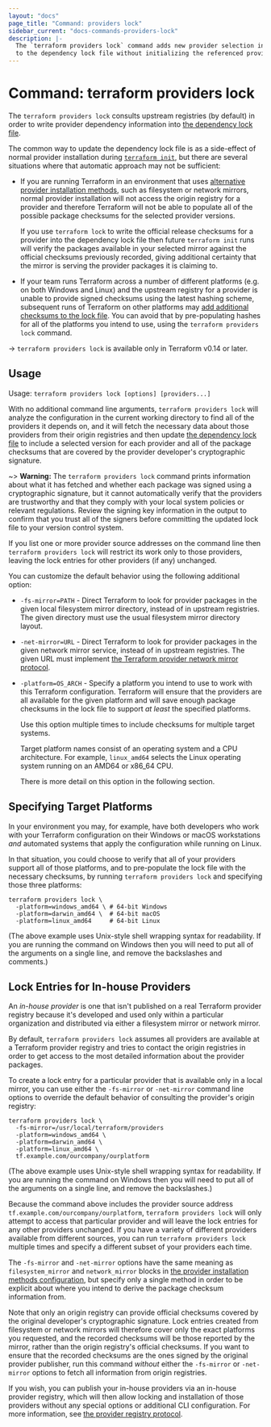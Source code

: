 ```yaml
---
layout: "docs"
page_title: "Command: providers lock"
sidebar_current: "docs-commands-providers-lock"
description: |-
  The `terraform providers lock` command adds new provider selection information
  to the dependency lock file without initializing the referenced providers.
---
```


# Command: terraform providers lock

The `terraform providers lock` consults upstream registries (by default) in
order to write provider dependency information into
[the dependency lock file](/docs/configuration/dependency-lock.html).

The common way to update the dependency lock file is as a side-effect of normal
provider installation during
[`terraform init`](../init.html), but there are several situations where that
automatic approach may not be sufficient:

* If you are running Terraform in an environment that uses
  [alternative provider installation methods](../cli-config.html#provider-installation),
  such as filesystem or network mirrors, normal provider installation will not
  access the origin registry for a provider and therefore Terraform will not
  be able to populate all of the possible package checksums for the selected
  provider versions.

  If you use `terraform lock` to write the official release checksums for a
  provider into the dependency lock file then future `terraform init` runs
  will verify the packages available in your selected mirror against the
  official checksums previously recorded, giving additional certainty that
  the mirror is serving the provider packages it is claiming to.

* If your team runs Terraform across a number of different platforms (e.g.
  on both Windows and Linux) and the upstream registry for a provider is unable
  to provide signed checksums using the latest hashing scheme, subsequent runs
  of Terraform on other platforms may
  [add additional checksums to the lock file](/docs/configuration/dependency-lock.html#new-provider-package-checksums).
  You can avoid that by pre-populating hashes for all of the platforms you
  intend to use, using the `terraform providers lock` command.

-> `terraform providers lock` is available only in Terraform v0.14 or later.

## Usage

Usage: `terraform providers lock [options] [providers...]`

With no additional command line arguments, `terraform providers lock` will
analyze the configuration in the current working directory to find all of
the providers it depends on, and it will fetch the necessary data about those
providers from their origin registries and then update
[the dependency lock file](/docs/configuration/dependency-lock.html) to
include a selected version for each provider and all of the package checksums
that are covered by the provider developer's cryptographic signature.

~> **Warning:** The `terraform providers lock` command prints information
   about what it has fetched and whether each package was signed using a
   cryptographic signature, but it cannot automatically verify that the
   providers are trustworthy and that they comply with your local system
   policies or relevant regulations. Review the signing key information
   in the output to confirm that you trust all of the signers before committing
   the updated lock file to your version control system.

If you list one or more provider source addresses on the command line then
`terraform providers lock` will restrict its work only to those providers,
leaving the lock entries for other providers (if any) unchanged.

You can customize the default behavior using the following additional option:

* `-fs-mirror=PATH` - Direct Terraform to look for provider packages in the
  given local filesystem mirror directory, instead of in upstream registries.
  The given directory must use the usual filesystem mirror directory layout.

* `-net-mirror=URL` - Direct Terraform to look for provider packages in the
  given network mirror service, instead of in upstream registries. The
  given URL must implement
  [the Terraform provider network mirror protocol](/docs/internals/provider-network-mirror-protocol.html).

* `-platform=OS_ARCH` - Specify a platform you intend to use to work with this
  Terraform configuration. Terraform will ensure that the providers are all
  available for the given platform and will save enough package checksums in
  the lock file to support _at least_ the specified platforms.
  
  Use this option multiple times to include checksums for multiple target
  systems.

  Target platform names consist of an operating system and a CPU
  architecture. For example, `linux_amd64` selects the Linux operating system
  running on an AMD64 or x86_64 CPU.

  There is more detail on this option in the following section.

## Specifying Target Platforms

In your environment you may, for example, have both developers who work with
your Terraform configuration on their Windows or macOS workstations _and_
automated systems that apply the configuration while running on Linux.

In that situation, you could choose to verify that all of your providers support
all of those platforms, and to pre-populate the lock file with the necessary
checksums, by running `terraform providers lock` and specifying those three
platforms:

```
terraform providers lock \
  -platform=windows_amd64 \ # 64-bit Windows
  -platform=darwin_amd64 \  # 64-bit macOS
  -platform=linux_amd64     # 64-bit Linux
```

(The above example uses Unix-style shell wrapping syntax for readability. If
you are running the command on Windows then you will need to put all of the
arguments on a single line, and remove the backslashes and comments.)

## Lock Entries for In-house Providers

An _in-house provider_ is one that isn't published on a real Terraform provider
registry because it's developed and used only within a particular organization and
distributed via either a filesystem mirror or network mirror.

By default, `terraform providers lock` assumes all providers are available
at a Terraform provider registry and tries to contact the origin registries
in order to get access to the most detailed information about the provider
packages.

To create a lock entry for a particular provider that is available only in a
local mirror, you can use either the `-fs-mirror` or `-net-mirror` command
line options to override the default behavior of consulting the provider's
origin registry:

```
terraform providers lock \
  -fs-mirror=/usr/local/terraform/providers
  -platform=windows_amd64 \
  -platform=darwin_amd64 \
  -platform=linux_amd64 \
  tf.example.com/ourcompany/ourplatform
```

(The above example uses Unix-style shell wrapping syntax for readability. If
you are running the command on Windows then you will need to put all of the
arguments on a single line, and remove the backslashes.)

Because the command above includes the provider source address
`tf.example.com/ourcompany/ourplatform`, `terraform providers lock` will only
attempt to access that particular provider and will leave the lock entries
for any other providers unchanged. If you have a variety of different providers
available from different sources, you can run `terraform providers lock`
multiple times and specify a different subset of your providers each time.

The `-fs-mirror` and `-net-mirror` options have the same meaning as
`filesystem_mirror` and `network_mirror` blocks in
[the provider installation methods configuration](../cli-config.html#provider-installation),
but specify only a single method in order to be explicit about where you
intend to derive the package checksum information from.

Note that only an origin registry can provide official checksums covered by
the original developer's cryptographic signature. Lock entries created from
filesystem or network mirrors will therefore cover only the exact platforms
you requested, and the recorded checksums will be those reported by the
mirror, rather than the origin registry's official checksums. If you want
to ensure that the recorded checksums are the ones signed by the original
provider publisher, run this command _without_ either the `-fs-mirror` or
`-net-mirror` options to fetch all information from origin registries.

If you wish, you can publish your in-house providers via an in-house provider
registry, which will then allow locking and installation of those providers
without any special options or additional CLI configuration. For more
information, see
[the provider registry protocol](/docs/internals/provider-registry-protocol.html).
